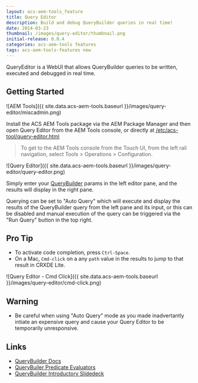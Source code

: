 ```yaml
---
layout: acs-aem-tools_feature
title: Query Editor
description: Build and debug QueryBuilder queries in real time!
date: 2014-03-23
thumbnail: /images/query-editor/thumbnail.png
initial-release: 0.0.4
categories: acs-aem-tools features
tags: acs-aem-tools-features new
---
```


QueryEditor is a WebUI that allows QueryBuilder queries to be written, executed and debugged in real time.  

## Getting Started

![AEM Tools]({{ site.data.acs-aem-tools.baseurl }}/images/query-editor/miscadmin.png)


Install the ACS AEM Tools package via the AEM Package Manager and then open Query Editor from the AEM Tools console, or directly at [/etc/acs-tool/query-editor.html](http://localhost:4502/etc/acs-tools/query-editor.html)

> To get to the AEM Tools console from the Touch UI, from the left rail navigation, select Tools > Operations > Configuration.

![Query Editor]({{ site.data.acs-aem-tools.baseurl }}/images/query-editor/query-editor.png)

Simply enter your [QueryBuilder](http://dev.day.com/docs/en/cq/current/dam/customizing_and_extendingcq5dam/query_builder.html) params in the left editor pane, and the results will display in the right pane.

Querying can be set to "Auto Query" which will execute and display the results of the QueryBuilder query from the left pane and its input, or this can be disabled and manual execution of the query can be triggered via the "Run Query" button in the top right.

## Pro Tip
* To activate code completion, press `Ctrl-Space`.
* On a Mac, `Cmd-click` on a any `path` value in the results to jump to that result in CRXDE Lite.

![Query Editor - Cmd Click]({{ site.data.acs-aem-tools.baseurl }}/images/query-editor/cmd-click.png)


## Warning

* Be careful when using "Auto Query" mode as you made inadvertantly intiate an expensive query and cause your Query Editor to be temporarily unresponsive.

## Links

* [QueryBuilder Docs](http://dev.day.com/docs/en/cq/current/dam/customizing_and_extendingcq5dam/query_builder.html)
* [QueryBuiler Predicate Evaluators](http://dev.day.com/docs/en/cq/current/javadoc/com/day/cq/search/eval/PredicateEvaluator.html)
* [QueryBuilder Introductory Slidedeck](http://www.slideshare.net/alexkli/cq5-querybuilder-adapttoberlin-2011)